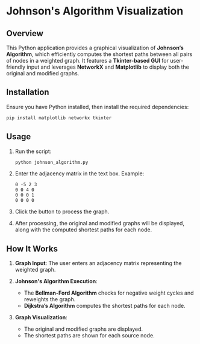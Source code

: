 # Johnson's Algorithm Visualization

## Overview
This Python application provides a graphical visualization of **Johnson’s Algorithm**, which efficiently computes the shortest paths between all pairs of nodes in a weighted graph. It features a **Tkinter-based GUI** for user-friendly input and leverages **NetworkX** and **Matplotlib** to display both the original and modified graphs.


## Installation
Ensure you have Python installed, then install the required dependencies:

```bash
pip install matplotlib networkx tkinter
```
## Usage
1. Run the script:

    ```bash
    python johnson_algorithm.py
    ```
2. Enter the adjacency matrix in the text box. Example:
    ```
    0 -5 2 3
    0 0 4 0
    0 0 0 1
    0 0 0 0
    ```
3. Click the button to process the graph.
4. After processing, the original and modified graphs will be displayed, along with the computed shortest paths for each node.
## How It Works

1. **Graph Input**: The user enters an adjacency matrix representing the weighted graph.

2. **Johnson's Algorithm Execution**:
    - The **Bellman-Ford Algorithm** checks for negative weight cycles and reweights the graph.
    - **Dijkstra’s Algorithm** computes the shortest paths for each node.

3. **Graph Visualization**:
    - The original and modified graphs are displayed.
    - The shortest paths are shown for each source node.
